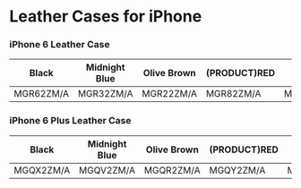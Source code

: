 # Leather Cases for iPhone

### iPhone 6 Leather Case

| Black | Midnight Blue | Olive Brown | (PRODUCT)RED | Soft Pink |
|-----|-----|-----|-----|-----|
| MGR62ZM/A | MGR32ZM/A | MGR22ZM/A | MGR82ZM/A | MGR52ZM/A |

### iPhone 6 Plus Leather Case

| Black | Midnight Blue | Olive Brown | (PRODUCT)RED | Soft Pink |
|-----|-----|-----|-----|-----|
| MGQX2ZM/A | MGQV2ZM/A | MGQR2ZM/A | MGQY2ZM/A | MGQW2ZM/A |

